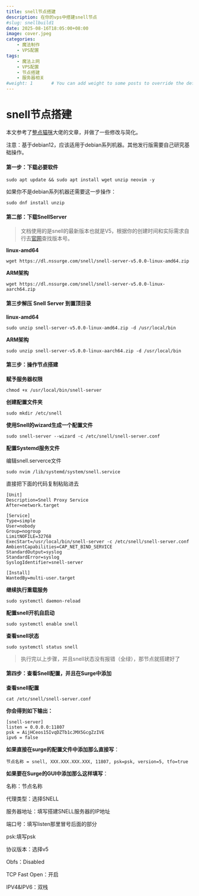 ```yaml
---
title: snell节点搭建
description: 在你的vps中搭建snell节点
#slug: snellbuild1
date: 2025-08-16T18:05:00+08:00
image: cover.jpeg
categories:
    - 魔法制作
    - VPS配置
tags:
    - 魔法上网
    - VPS配置
    - 节点搭建
    - 服务器相关
#weight: 1       # You can add weight to some posts to override the default sorting (date descending)
---
```


# snell节点搭建

本文参考了[整点猫咪](https://www.google.com/search?client=safari&rls=en&q=%E6%90%AD%E5%BB%BAsnell&ie=UTF-8&oe=UTF-8)大佬的文章，并做了一些修改与简化。

注意：基于debian12，应该适用于debian系列机器。其他发行版需要自己研究基础操作。

#### 第一步：下载必要软件

```
sudo apt update && sudo apt install wget unzip neovim -y
```

如果你不是debian系列机器还需要这一步操作：

```
sudo dnf install unzip
```

#### 第二部：下载SnellServer

> 文档使用的是snell的最新版本也就是V5，根据你的创建时间和实际需求自行去[官网](https://kb.nssurge.com/surge-knowledge-base/zh/release-notes/snell)查找版本号。

**linux-amd64**

```
wget https://dl.nssurge.com/snell/snell-server-v5.0.0-linux-amd64.zip
```

**ARM架构**

```
wget https://dl.nssurge.com/snell/snell-server-v5.0.0-linux-aarch64.zip
```

#### 第三步解压 Snell Server 到置顶目录

**linux-amd64**

```
sudo unzip snell-server-v5.0.0-linux-amd64.zip -d /usr/local/bin
```

**ARM架构**

```
sudo unzip snell-server-v5.0.0-linux-aarch64.zip -d /usr/local/bin
```

#### 第三步：操作节点搭建

**赋予服务器权限**

```
chmod +x /usr/local/bin/snell-server
```

**创建配置文件夹**

```
sudo mkdir /etc/snell
```

**使用Snell的wizard生成一个配置文件**

```
sudo snell-server --wizard -c /etc/snell/snell-server.conf
```

**配置Systemd服务文件**

编辑snell.serverce文件

```
sudo nvim /lib/systemd/system/snell.service
```

直接把下面的代码复制粘贴进去

```
[Unit]
Description=Snell Proxy Service
After=network.target

[Service]
Type=simple
User=nobody
Group=nogroup
LimitNOFILE=32768
ExecStart=/usr/local/bin/snell-server -c /etc/snell/snell-server.conf
AmbientCapabilities=CAP_NET_BIND_SERVICE
StandardOutput=syslog
StandardError=syslog
SyslogIdentifier=snell-server

[Install]
WantedBy=multi-user.target
```

**继续执行重载服务**

```
sudo systemctl daemon-reload
```

**配置snell开机自启动**

```
sudo systemctl enable snell
```

**查看snell状态**

```
sudo systemctl status snell
```

> 执行完以上步骤，并且snell状态没有报错（全绿），那节点就搭建好了

#### 第四步：查看Snell配置，并且在Surge中添加

**查看snell配置**

```
cat /etc/snell/snell-server.conf
```

**你会得到如下输出：**

```
[snell-server]
listen = 0.0.0.0:11807
psk = AijHCeos15IvqDZTb1cJMX5GcgZzIVE
ipv6 = false
```

**如果直接在surge的配置文件中添加那么直接写**：

```
节点名称 = snell, XXX.XXX.XXX.XXX, 11807, psk=psk, version=5, tfo=true
```

**如果要在Surge的GUI中添加那么这样填写**：

名称：节点名称

代理类型：选择SNELL

服务器地址：填写搭建SNELL服务器的IP地址

端口号：填写listen那里冒号后面的部分

psk:填写psk

协议版本：选择v5

Obfs：Disabled

TCP Fast Open：开启

IPV4&IPV6：双栈
